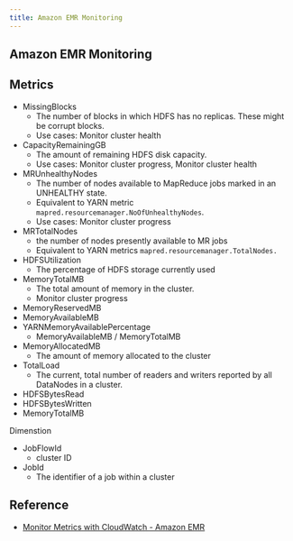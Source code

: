 ```yaml
---
title: Amazon EMR Monitoring
---
```


## Amazon EMR Monitoring


## Metrics

- MissingBlocks
    - The number of blocks in which HDFS has no replicas. These might be corrupt blocks.
    - Use cases: Monitor cluster health
- CapacityRemainingGB
    - The amount of remaining HDFS disk capacity.
    - Use cases: Monitor cluster progress, Monitor cluster health
- MRUnhealthyNodes
    - The number of nodes available to MapReduce jobs marked in an UNHEALTHY state.
    - Equivalent to YARN metric `mapred.resourcemanager.NoOfUnhealthyNodes`.
    - Use cases: Monitor cluster progress
- MRTotalNodes
    - the number of nodes presently available to MR jobs
    - Equivalent to YARN metrics `mapred.resourcemanager.TotalNodes.`
- HDFSUtilization
    - The percentage of HDFS storage currently used
- MemoryTotalMB
    - The total amount of memory in the cluster.
    - Monitor cluster progress
- MemoryReservedMB
- MemoryAvailableMB
- YARNMemoryAvailablePercentage
    - MemoryAvailableMB / MemoryTotalMB
- MemoryAllocatedMB
    - The amount of memory allocated to the cluster
- TotalLoad
    - The current, total number of readers and writers reported by all DataNodes in a cluster.
- HDFSBytesRead
- HDFSBytesWritten
- MemoryTotalMB


Dimenstion

- JobFlowId
    - cluster ID
- JobId
    - The identifier of a job within a cluster

## Reference
- [Monitor Metrics with CloudWatch \- Amazon EMR](https://docs.aws.amazon.com/emr/latest/ManagementGuide/UsingEMR_ViewingMetrics.html)
